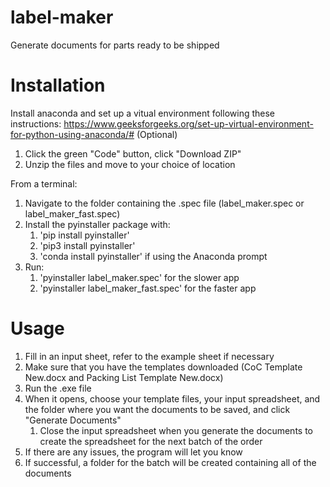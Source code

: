 # label-maker
Generate documents for parts ready to be shipped

# Installation
Install anaconda and set up a vitual environment following these instructions: https://www.geeksforgeeks.org/set-up-virtual-environment-for-python-using-anaconda/# (Optional)

1. Click the green "Code" button, click "Download ZIP"
2. Unzip the files and move to your choice of location

From a terminal:
1. Navigate to the folder containing the .spec file (label_maker.spec or label_maker_fast.spec)
2. Install the pyinstaller package with:
   1. 'pip install pyinstaller'
   2. 'pip3 install pyinstaller'
   3. 'conda install pyinstaller' if using the Anaconda prompt
4. Run:
   1. 'pyinstaller label_maker.spec' for the slower app
   2. 'pyinstaller label_maker_fast.spec' for the faster app

# Usage
1. Fill in an input sheet, refer to the example sheet if necessary
2. Make sure that you have the templates downloaded (CoC Template New.docx and Packing List Template New.docx)
3. Run the .exe file
4. When it opens, choose your template files, your input spreadsheet, and the folder where you want the documents to be saved, and click "Generate Documents"
   1. Close the input spreadsheet when you generate the documents to create the spreadsheet for the next batch of the order
6. If there are any issues, the program will let you know
7. If successful, a folder for the batch will be created containing all of the documents
